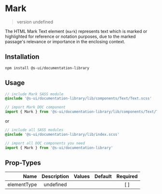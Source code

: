 # Mark
> version undefined

The HTML Mark Text element (`mark`) represents text which is marked or highlighted for reference or notation purposes, due to the marked passage&#39;s relevance or importance in the enclosing context.

## Installation
`npm install @s-ui/documentation-library`

## Usage
```scss
// include Mark SASS module
@include '@s-ui/documentation-library/lib/components/Text/Text.scss'
```

```js
// import Mark DOC component
import { Mark } from '@s-ui/documentation-library/lib/components/Text/Text.js'
```

or

```scss
// include all SASS modules
@include '@s-ui/documentation-library/lib/index.scss'
```

```js
// import all DOC components you need
import { Mark } from '@s-ui/documentation-library'
```

## Prop-Types

| Name | Description | Values  | Default | Required |
| ---: |:---:| ---:| ---: |:---: |
| elementType | undefined | | |  [ ]  |
